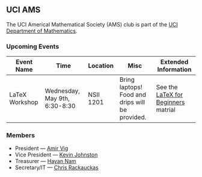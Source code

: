 ## UCI AMS

The UCI Americal Mathematical Society (AMS) club is part of the [UCI Department of Mathematics](https://www.math.uci.edu/). 

### Upcoming Events


| Event Name     | Time                          | Location  | Misc                                            | Extended Information                                                                                   |
|----------------|-------------------------------|-----------|-------------------------------------------------|--------------------------------------------------------------------------------------------------------|
| LaTeX Workshop | Wednesday, May 9th, 6:30-8:30 | NSII 1201 | Bring laptops! Food and drips will be provided. | See the [LaTeX for Beginners](http://www.docs.is.ed.ac.uk/skills/documents/3722/3722-2014.pdf) matrial |                                                                                            |

### Members

- President — [Amir Vig](http://sites.uci.edu/amirvig/)
- Vice President — [Kevin Johnston](https://www.math.uci.edu/people/kevin-johnston)
- Treasurer — [Hayan Nam](https://www.math.uci.edu/people/hayan-nam)
- Secretary/IT — [Chris Rackauckas](http://chrisrackauckas.com/)
